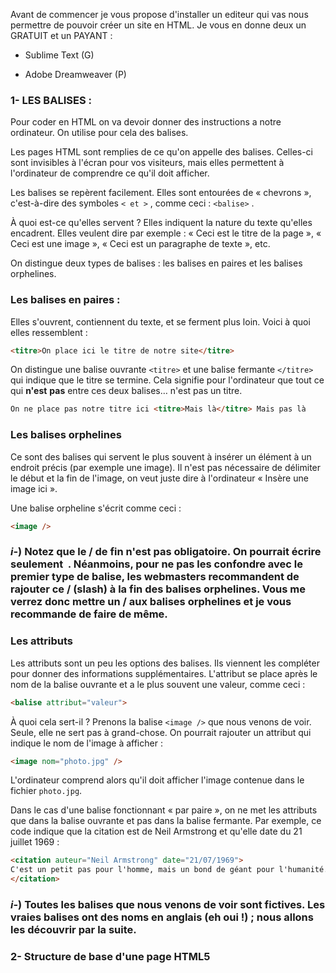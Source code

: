 Avant de commencer je vous propose d'installer un editeur qui vas nous permettre de pouvoir créer un site en HTML.
Je vous en donne deux un GRATUIT et un PAYANT :

- Sublime Text (G)

- Adobe Dreamweaver (P)

### 1- LES BALISES :

Pour coder en HTML on va devoir donner des instructions a notre ordinateur. On utilise pour cela des balises.

Les pages HTML sont remplies de ce qu'on appelle des balises. Celles-ci sont invisibles à l'écran pour vos visiteurs, mais elles permettent à l'ordinateur de comprendre ce qu'il doit afficher.


Les balises se repèrent facilement. Elles sont entourées de « chevrons », c'est-à-dire des symboles `< et >` , comme ceci : `<balise>`  .

À quoi est-ce qu'elles servent ? Elles indiquent la nature du texte qu'elles encadrent. Elles veulent dire par exemple : « Ceci est le titre de la page », « Ceci est une image », « Ceci est un paragraphe de texte », etc.

On distingue deux types de balises : les balises en paires et les balises orphelines.

### Les balises en paires :

Elles s'ouvrent, contiennent du texte, et se ferment plus loin. Voici à quoi elles ressemblent :

```markdown
<titre>On place ici le titre de notre site</titre>
```

On distingue une balise ouvrante `<titre>` et une balise fermante `</titre>` qui indique que le titre se termine. Cela signifie pour l'ordinateur que tout ce qui  **n'est** **pas** entre ces deux balises… n'est pas un titre.

```markdown
On ne place pas notre titre ici <titre>Mais là</titre> Mais pas là
```
### Les balises orphelines

Ce sont des balises qui servent le plus souvent à insérer un élément à un endroit précis (par exemple une image). Il n'est pas nécessaire de délimiter le début et la fin de l'image, on veut juste dire à l'ordinateur « Insère une image ici ».

Une balise orpheline s'écrit comme ceci :

```markdown
<image />
```


### _i_-) Notez que le / de fin n'est pas obligatoire. On pourrait écrire seulement <image> . Néanmoins, pour ne pas les confondre avec le premier type de balise, les webmasters recommandent de rajouter ce /  (slash) à la fin des balises orphelines. Vous me verrez donc mettre un /  aux balises orphelines et je vous recommande de faire de même.
  
### Les attributs

Les attributs sont un peu les options des balises. Ils viennent les compléter pour donner des informations supplémentaires. L'attribut se place après le nom de la balise ouvrante et a le plus souvent une valeur, comme ceci :
  
```markdown  
<balise attribut="valeur">
```
À quoi cela sert-il ? Prenons la balise `<image />`  que nous venons de voir. Seule, elle ne sert pas à grand-chose. On pourrait rajouter un attribut qui indique le nom de l'image à afficher :
  
```markdown 
<image nom="photo.jpg" />
```
  
L'ordinateur comprend alors qu'il doit afficher l'image contenue dans le fichier `photo.jpg`.

Dans le cas d'une balise fonctionnant « par paire », on ne met les attributs que dans la balise ouvrante et pas dans la balise fermante. Par exemple, ce code indique que la citation est de Neil Armstrong et qu'elle date du 21 juillet 1969 :
  
```markdown
<citation auteur="Neil Armstrong" date="21/07/1969">
C'est un petit pas pour l'homme, mais un bond de géant pour l'humanité.
</citation>
```
  
### _i_-) Toutes les balises que nous venons de voir sont fictives. Les vraies balises ont des noms en anglais (eh oui !) ; nous allons les découvrir par la suite.
  
### 2- Structure de base d'une page HTML5
